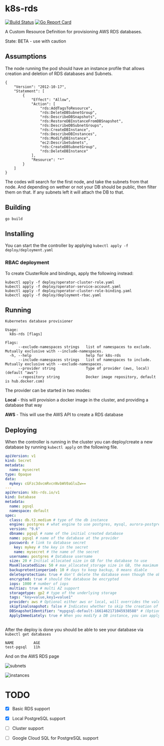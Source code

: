 # k8s-rds

[![Build Status](https://travis-ci.org/sorenmat/k8s-rds.svg?branch=master)](https://travis-ci.org/sorenmat/k8s-rds)
[![Go Report Card](https://goreportcard.com/badge/github.com/sorenmat/k8s-rds)](https://goreportcard.com/report/github.com/sorenmat/k8s-rds)

A Custom Resource Definition for provisioning AWS RDS databases.

State: BETA - use with caution

## Assumptions

The node running the pod should have an instance profile that allows creation and deletion of RDS databases and Subnets.

```
{
    "Version": "2012-10-17",
    "Statement": [
        {
            "Effect": "Allow",
            "Action": [
                "rds:AddTagsToResource",
                "rds:DeleteDBSubnetGroup",
                "rds:DescribeDBSnapshots",
                "rds:RestoreDBInstanceFromDBSnapshot",
                "rds:DescribeDBSubnetGroups",
                "rds:CreateDBInstance",
                "rds:DescribeDBInstances",
                "rds:ModifyDBInstance",
                "ec2:DescribeSubnets",
                "rds:CreateDBSubnetGroup",
                "rds:DeleteDBInstance"
            ],
            "Resource": "*"
        }
    ]
}
```

The codes will search for the first node, and take the subnets from that node. And depending on wether or not your DB should be public, then filter them on that. If any subnets left it will attach the DB to that.

## Building

`go build`

## Installing

You can start the the controller by applying `kubectl apply -f deploy/deployment.yaml`

### RBAC deployment

To create ClusterRole and bindings, apply the following instead:

```shell
kubectl apply -f deploy/operator-cluster-role.yaml
kubectl apply -f deploy/operator-service-account.yaml
kubectl apply -f deploy/operator-cluster-role-binding.yaml
kubectl apply -f deploy/deployment-rbac.yaml
```

## Running 
```
Kubernetes database provisioner

Usage:
  k8s-rds [flags]

Flags:
      --exclude-namespaces strings   list of namespaces to exclude. Mutually exclusive with --include-namespaces.
  -h, --help                         help for k8s-rds
      --include-namespaces strings   list of namespaces to include. Mutually exclusive with --exclude-namespaces.
      --provider string              Type of provider (aws, local) (default "aws")
      --repository string            Docker image repository, default is hub.docker.com)
```

The provider can be started in two modes:

**Local** - this will provision a docker image in the cluster, and providing a database that way

**AWS** - This will use the AWS API to create a RDS database

## Deploying

When the controller is running in the cluster you can deploy/create a new database by running `kubectl apply` on the following
file.

```yaml
apiVersion: v1
kind: Secret
metadata:
  name: mysecret
type: Opaque
data:
  mykey: cGFzc3dvcmRvcnNvbWV0aGluZw==
---
apiVersion: k8s-rds.io/v1
kind: Database
metadata:
  name: pgsql
  namespace: default
spec:
  class: db.t2.medium # type of the db instance
  engine: postgres # what engine to use postgres, mysql, aurora-postgresql etc.
  version: "9.6"
  dbname: pgsql # name of the initial created database
  name: pgsql # name of the database at the provider
  password: # link to database secret
    key: mykey # the key in the secret
    name: mysecret # the name of the secret
  username: postgres # Database username
  size: 20 # Initial allocated size in GB for the database to use
  MaxAllocatedSize: 50 # max_allocated_storage size in GB, the maximum allowed storage size for the database when using autoscaling. Has to be larger then size.
  backupretentionperiod: 10 # days to keep backup, 0 means diable
  deleteprotection: true # don't delete the database even though the object is delete in k8s
  encrypted: true # should the database be encrypted
  iops: 1000 # number of iops
  multiaz: true # multi AZ support
  storagetype: gp2 # type of the underlying storage
  tags: "key=value,key1=value1"
  provider: aws # Optional either aws or local, will overrides the value the operator was started with 
  skipfinalsnapshot: false # Indicates whether to skip the creation of a final DB snapshot before deleting the instance. By default, skipfinalsnapshot isn't enabled, and the DB snapshot is created.
  DBSnapshotIdentifier: "mypgsql-default-1661462171045938588" # (Optional) allows for restoring from snapshots be manual or automatic.
  ApplyImmediately: true # When you modify a DB instance, you can apply the changes immediately by setting the ApplyImmediately parameter to true. If you don't choose to apply changes immediately, the changes are put into the pending modifications queue. During the next maintenance window, any pending changes in the queue are applied. If you choose to apply changes immediately, your new changes and any changes in the pending modifications queue are applied. 
  
```

After the deploy is done you should be able to see your database via `kubectl get databases`

```shell
NAME         AGE
test-pgsql   11h
```

And on the AWS RDS page

![subnets](docs/subnet.png "DB instance subnets")

![instances](docs/instances.png "DB instance")

# TODO

- [X] Basic RDS support

- [X] Local PostgreSQL support

- [ ] Cluster support

- [ ] Google Cloud SQL for PostgreSQL support



